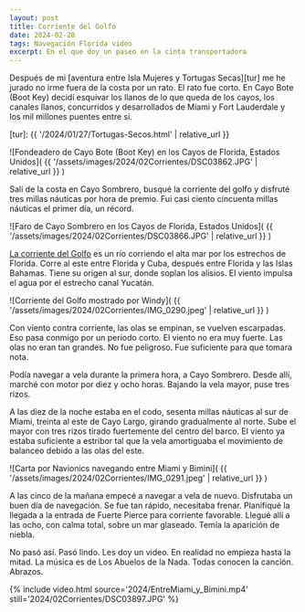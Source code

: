 ```yaml
---
layout: post
title: Corriente del Golfo
date: 2024-02-28
tags: Navegación Florida video
excerpt: En el que doy un paseo en la cinta transportadora
---
```


Después de mi [aventura entre Isla Mujeres y Tortugas Secas][tur] me he
jurado no irme fuera de la costa por un rato. El rato fue corto. En Cayo Bote
(Boot Key) decidí esquivar los llanos de lo que queda de los cayos, los canales
llanos, concurridos y desarrollados de Miami y Fort Lauderdale y los mil
millones puentes entre si.

[tur]: {{ '/2024/01/27/Tortugas-Secos.html' | relative_url }}

![Fondeadero de Cayo Bote (Boot Key) en los Cayos de Florida, Estados Unidos](
  {{ '/assets/images/2024/02Corrientes/DSC03862.JPG' | relative_url }}
)

Salí de la costa en Cayo Sombrero, busqué la corriente del golfo y
disfruté tres millas náuticas por hora de premio. Fui casi ciento cincuenta
millas náuticas el primer día, un récord.

![Faro de Cayo Sombrero en los Cayos de Florida, Estados Unidos](
  {{ '/assets/images/2024/02Corrientes/DSC03866.JPG' | relative_url }}
)

[La corriente del Golfo][gc] es un río corriendo el alta mar por los estrechos de
Florida.  Corre al este entre Florida y Cuba, después entre Florida y las Islas
Bahamas.  Tiene su origen al sur, donde soplan los alisios. El viento impulsa
el agua por el estrecho canal Yucatán.

[gc]: https://es.wikipedia.org/wiki/Corriente_del_Golfo

![Corriente del Golfo mostrado por Windy](
  {{ '/assets/images/2024/02Corrientes/IMG_0290.jpeg' | relative_url }}
)

Con viento contra corriente, las olas
se empinan, se vuelven escarpadas. Eso pasa conmigo por un periodo corto.
El viento no era muy fuerte. Las olas no eran tan grandes. No fue peligroso.
Fue suficiente para que tomara nota.

Podía navegar a vela durante la primera hora, a Cayo Sombrero. Desde allí,
marché con motor por diez y ocho horas. Bajando la vela mayor, puse tres
rizos.

A las diez de la noche estaba en el codo, sesenta millas náuticas al sur
de Miami, treinta al este de Cayo Largo, girando gradualmente al norte.
Sube el mayor con tres rizos tirado fuertemente del centro del barco.
El viento ya estaba suficiente a estribor tal que la vela amortiguaba el
movimiento de balanceo debido a las olas del este.

![Carta por Navionics navegando entre Miami y Bimini](
  {{ '/assets/images/2024/02Corrientes/IMG_0291.jpeg' | relative_url }}
)

A las cinco de la mañana empecé a navegar a vela de nuevo. Disfrutaba un buen
día de navegación. Se fue tan rápido, necesitaba frenar. Planifiqué la llegada
a la entrada de Fuerte Pierce para corriente favorable. Llegué allí a las
ocho, con calma total, sobre un mar glaseado. Temía la aparición de niebla.

No pasó así. Pasó lindo. Les doy un video. En realidad no empieza hasta la
mitad. La música es de Los Abuelos de la Nada. Todas conocen la canción.
Abrazos.

{% include video.html
  source='2024/EntreMiami_y_Bimini.mp4'
  still='2024/02Corrientes/DSC03897.JPG'
%}

